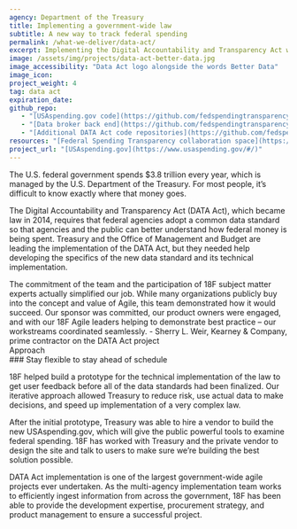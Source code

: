 ```yaml
---
agency: Department of the Treasury
title: Implementing a government-wide law
subtitle: A new way to track federal spending
permalink: /what-we-deliver/data-act/
excerpt: Implementing the Digital Accountability and Transparency Act with one of the largest government-wide agile projects ever undertaken.
image: /assets/img/projects/data-act-better-data.jpg
image_accessibility: "Data Act logo alongside the words Better Data"
image_icon:
project_weight: 4
tag: data act
expiration_date:
github_repo:
   - "[USAspending.gov code](https://github.com/fedspendingtransparency/usaspending-website)"
   - "[Data broker back end](https://github.com/fedspendingtransparency/data-act-broker-backend)"
   - "[Additional DATA Act code repositories](https://github.com/fedspendingtransparency)"
resources: "[Federal Spending Transparency collaboration space](https://pages.18f.gov/fedspendingtransparency.github.io/index.html)"
project_url: "[USAspending.gov](https://www.usaspending.gov/#/)"
---
```


The U.S. federal government spends $3.8 trillion every year, which is managed by the U.S. Department of the Treasury. For most people, it’s difficult to know exactly where that money goes.

The Digital Accountability and Transparency Act (DATA Act), which became law in 2014, requires that federal agencies adopt a common data standard so that agencies and the public can better understand how federal money is being spent. Treasury and the Office of Management and Budget are leading the implementation of the DATA Act, but they needed help developing the specifics of the new data standard and its technical implementation.

<div class="testimonial-blockquote">
  The commitment of the team and the participation of 18F subject matter experts actually simplified our job.  While many organizations publicly buy into the concept and value of Agile, this team demonstrated how it would succeed.  Our sponsor was committed, our product owners were engaged, and with our 18F Agile leaders helping to demonstrate best practice – our workstreams coordinated seamlessly.
    <span>- Sherry L. Weir, 
    	Kearney & Company, prime contractor on the DATA Act project</span>
</div>

<div class="small-caps">Approach</div>
### Stay flexible to stay ahead of schedule

18F helped build a prototype for the technical implementation of the law to get user feedback before all of the data standards had been finalized. Our iterative approach allowed Treasury to reduce risk, use actual data to make decisions, and speed up implementation of a very complex law.

After the initial prototype, Treasury was able to hire a vendor to build the new USAspending.gov, which will give the public powerful tools to examine federal spending. 18F has worked with Treasury and the private vendor to design the site and talk to users to make sure we’re building the best solution possible.

DATA Act implementation is one of the largest government-wide agile projects ever undertaken. As the multi-agency implementation team works to efficiently ingest information from across the government, 18F has been able to provide the development expertise, procurement strategy, and product management to ensure a successful project.
